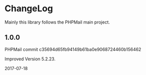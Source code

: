 # ChangeLog

Mainly this library follows the PHPMail main project.

## 1.0.0

PHPMail commit c35694d65fb94149b61ba0e9068724460b156462

Improved Version 5.2.23.

2017-07-18